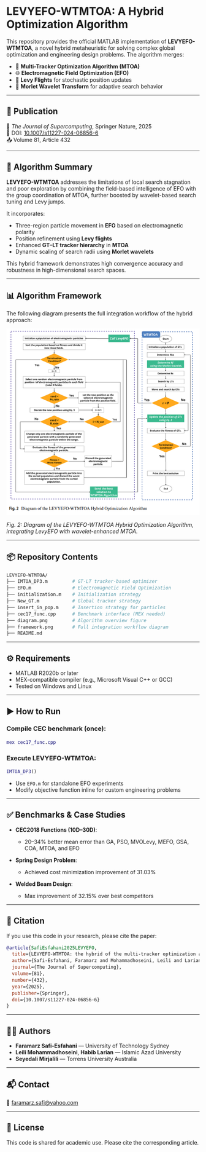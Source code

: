 
# LEVYEFO-WTMTOA: A Hybrid Optimization Algorithm

This repository provides the official MATLAB implementation of **LEVYEFO-WTMTOA**, a novel hybrid metaheuristic for solving complex global optimization and engineering design problems. The algorithm merges:

- 🧭 **Multi-Tracker Optimization Algorithm (MTOA)**
- 🌐 **Electromagnetic Field Optimization (EFO)**
- 🔀 **Levy Flights** for stochastic position updates
- 🌊 **Morlet Wavelet Transform** for adaptive search behavior

---

## 📄 Publication

📘 *The Journal of Supercomputing*, Springer Nature, 2025  
📝 DOI: [10.1007/s11227-024-06856-6](https://doi.org/10.1007/s11227-024-06856-6)  
📤 Volume 81, Article 432

---

## 🧠 Algorithm Summary

**LEVYEFO-WTMTOA** addresses the limitations of local search stagnation and poor exploration by combining the field-based intelligence of EFO with the group coordination of MTOA, further boosted by wavelet-based search tuning and Levy jumps.

It incorporates:
- Three-region particle movement in **EFO** based on electromagnetic polarity
- Position refinement using **Levy flights**
- Enhanced **GT–LT tracker hierarchy** in **MTOA**
- Dynamic scaling of search radii using **Morlet wavelets**

This hybrid framework demonstrates high convergence accuracy and robustness in high-dimensional search spaces.

---

## 📊 Algorithm Framework

The following diagram presents the full integration workflow of the hybrid approach:

![LEVYEFO-WTMTOA Framework](framework.png)

*Fig. 2: Diagram of the LEVYEFO-WTMTOA Hybrid Optimization Algorithm, integrating LevyEFO with wavelet-enhanced MTOA.*

---

## 📦 Repository Contents

```bash
LEVYEFO-WTMTOA/
├── IMTOA_DP3.m         # GT-LT tracker-based optimizer
├── EFO.m               # Electromagnetic Field Optimization
├── initialization.m    # Initialization strategy
├── New_GT.m            # Global tracker strategy
├── insert_in_pop.m     # Insertion strategy for particles
├── cec17_func.cpp      # Benchmark interface (MEX needed)
├── diagram.png         # Algorithm overview figure
├── framework.png       # Full integration workflow diagram
├── README.md
```

---

## ⚙️ Requirements

- MATLAB R2020b or later
- MEX-compatible compiler (e.g., Microsoft Visual C++ or GCC)
- Tested on Windows and Linux

---

## ▶️ How to Run

### Compile CEC benchmark (once):
```matlab
mex cec17_func.cpp
```

### Execute LEVYEFO-WTMTOA:
```matlab
IMTOA_DP3()
```

- Use `EFO.m` for standalone EFO experiments
- Modify objective function inline for custom engineering problems

---

## ✅ Benchmarks & Case Studies

- **CEC2018 Functions (10D–30D)**:
  - 20–34% better mean error than GA, PSO, MVOLevy, MEFO, GSA, COA, MTOA, and EFO

- **Spring Design Problem**:
  - Achieved cost minimization improvement of 31.03%

- **Welded Beam Design**:
  - Max improvement of 32.15% over best competitors

---

## 🧾 Citation

If you use this code in your research, please cite the paper:

```bibtex
@article{SafiEsfahani2025LEVYEFO,
  title={LEVYEFO-WTMTOA: the hybrid of the multi-tracker optimization algorithm and the electromagnetic field optimization},
  author={Safi-Esfahani, Faramarz and Mohammadhoseini, Leili and Larian, Habib and Mirjalili, Seyedali},
  journal={The Journal of Supercomputing},
  volume={81},
  number={432},
  year={2025},
  publisher={Springer},
  doi={10.1007/s11227-024-06856-6}
}
```

---

## 👨‍🔬 Authors

- **Faramarz Safi-Esfahani** — University of Technology Sydney  
- **Leili Mohammadhoseini**, **Habib Larian** — Islamic Azad University  
- **Seyedali Mirjalili** — Torrens University Australia

---

## 📬 Contact

📧 faramarz.safi@yahoo.com

---

## 📘 License

This code is shared for academic use. Please cite the corresponding article.
